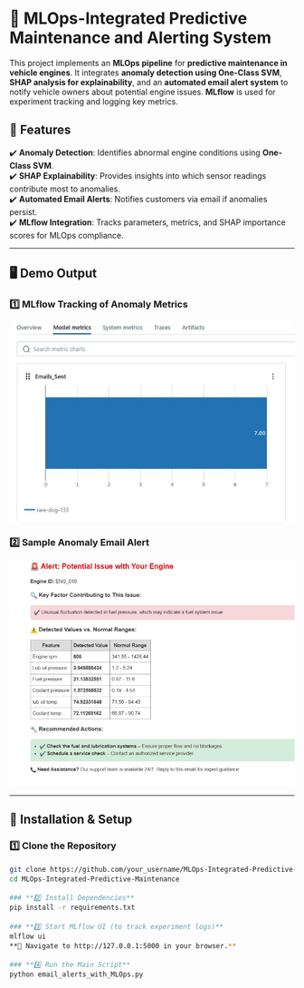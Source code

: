 # 🚀 MLOps-Integrated Predictive Maintenance and Alerting System  

This project implements an **MLOps pipeline** for **predictive maintenance in vehicle engines**. It integrates **anomaly detection using One-Class SVM**, **SHAP analysis for explainability**, and an **automated email alert system** to notify vehicle owners about potential engine issues. **MLflow** is used for experiment tracking and logging key metrics.  

## 📌 Features  
✔️ **Anomaly Detection**: Identifies abnormal engine conditions using **One-Class SVM**.  
✔️ **SHAP Explainability**: Provides insights into which sensor readings contribute most to anomalies.  
✔️ **Automated Email Alerts**: Notifies customers via email if anomalies persist.  
✔️ **MLflow Integration**: Tracks parameters, metrics, and SHAP importance scores for MLOps compliance.  

---

## 🖥️ Demo Output  
### **1️⃣ MLflow Tracking of Anomaly Metrics**  
<img src="https://raw.githubusercontent.com/sanjanmiller/MLOps-Integrated-Predictive-Maintenance-and-Alerting-System/refs/heads/main/mlflow.JPG" width="600">  

### **2️⃣ Sample Anomaly Email Alert**  
<img src="https://raw.githubusercontent.com/sanjanmiller/MLOps-Integrated-Predictive-Maintenance-and-Alerting-System/refs/heads/main/email_alert.JPG" width="600">  

---

## 🔧 **Installation & Setup**  

### **1️⃣ Clone the Repository**  
```bash
git clone https://github.com/your_username/MLOps-Integrated-Predictive-Maintenance.git  
cd MLOps-Integrated-Predictive-Maintenance

### **2️⃣ Install Dependencies**  
pip install -r requirements.txt

### **3️⃣ Start MLflow UI (to track experiment logs)**
mlflow ui
**📌 Navigate to http://127.0.0.1:5000 in your browser.**

### **4️⃣ Run the Main Script**
python email_alerts_with_MLOps.py  

